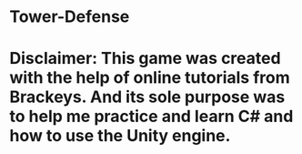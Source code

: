 # Tower-Defense
# Disclaimer: This game was created with the help of online tutorials from Brackeys. And its sole purpose was to help me practice and learn C# and how to use the Unity engine.
